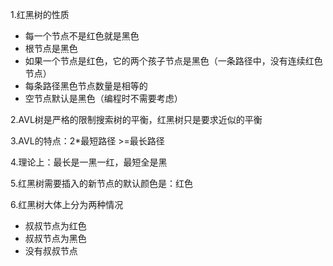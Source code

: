 1.红黑树的性质

* 每一个节点不是红色就是黑色
* 根节点是黑色
* 如果一个节点是红色，它的两个孩子节点是黑色（一条路径中，没有连续红色节点）
* 每条路径黑色节点数量是相等的
* 空节点默认是黑色（编程时不需要考虑）

2.AVL树是严格的限制搜索树的平衡，红黑树只是要求近似的平衡

3.AVL的特点：2*最短路径 >=最长路径

4.理论上：最长是一黑一红，最短全是黑

5.红黑树需要插入的新节点的默认颜色是：红色

6.红黑树大体上分为两种情况

* 叔叔节点为红色
* 叔叔节点为黑色
* 没有叔叔节点
